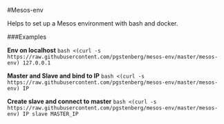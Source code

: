 #Mesos-env

Helps to set up a Mesos environment with bash and docker.

###Examples

**Env on localhost**
``
bash <(curl -s https://raw.githubusercontent.com/pgstenberg/mesos-env/master/mesos-env) 127.0.0.1
``

**Master and Slave and bind to IP**
``
bash <(curl -s https://raw.githubusercontent.com/pgstenberg/mesos-env/master/mesos-env) IP
``

**Create slave and connect to master**
``
bash <(curl -s https://raw.githubusercontent.com/pgstenberg/mesos-env/master/mesos-env) IP slave MASTER_IP
``
